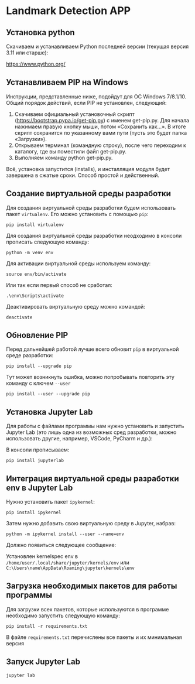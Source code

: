 # Landmark Detection APP

## Установка python

Скачиваем и устанавливаем Python последней версии (текущая версия 3.11 или старше):

https://www.python.org/


## Устанавливаем PIP на Windows
Инструкции, представленные ниже, подойдут для ОС Windows 7/8.1/10. Общий порядок действий, если PIP не установлен, следующий:
1. Скачиваем официальный установочный скрипт (https://bootstrap.pypa.io/get-pip.py) с именем get-pip.py. Для начала нажимаем правую кнопку мыши, потом «Сохранить как…». В итоге скрипт сохранится по указанному вами пути (пусть это будет папка «Загрузки»).
2. Открываем терминал (командную строку), после чего переходим к каталогу, где вы поместили файл get-pip.py.
3. Выполняем команду python get-pip.py.

Всё, установка запустится (installs), и инсталляция модуля будет завершена в сжатые сроки. Способ простой и действенный.

## Создание виртуальной среды разработки 

Для создания виртуальной среды разработки будем использовать пакет `virtualenv`. Его можно установить с помощью `pip`:

`pip install virtualenv`

Для создания виртуальной среды разработки неодходимо в консоли прописать следующую команду:

`python -m venv env`

Для активации виртуальной среды используем команду:

`source env/bin/activate`

Или так если первый способ не сработал:

`.\env\Scripts\activate`

Деактивировать виртуальную среду можно командой:

`deactivate`

## Обновление PIP

Перед дальнейшей работой лучше всего обновит `pip` в виртуальной среде разработки:

`pip install --upgrade pip`

Тут может возникнуть ошибка, можно попробывать повторить эту команду с ключем `--user`

`pip install --user --upgrade pip`

## Установка Jupyter Lab

Для работы с файлами программы нам нужно установить и запустить Jupyter Lab (это лишь одна из возможных сред разработки, можно использовать другие, например, VSCode, PyCharm и др.):

В консоли прописываем:

`pip install jupyterlab`

## Интеграция виртуальной среды разработки env в Jupyter Lab

Нужно установить пакет `ipykernel`:

`pip install ipykernel`

Затем нужно добавить свою виртуальную среду в Jupyter, набрав:

`python -m ipykernel install --user --name=env`

Должно появиться следующее сообщение:

Установлен kernelspec env в `/home/user/.local/share/jupyter/kernels/env` или `C:\Users\name\AppData\Roaming\jupyter\kernels\env`

## Загрузка необходимых пакетов для работы программы

Для загрузки всех пакетов, которые используются в программе необходимо запустить следующую команду:

`pip install -r requirements.txt`

В файле `requirements.txt` перечислены все пакеты и их минимальная версия

## Запуск Jupyter Lab

`jupyter lab`
